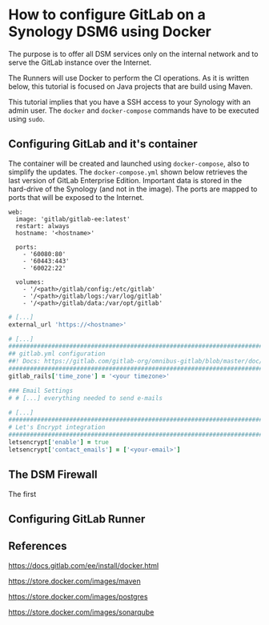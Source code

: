 # How to configure GitLab on a Synology DSM6 using Docker

The purpose is to offer all DSM services only on the internal network and to serve the GitLab instance over the Internet.

The Runners will use Docker to perform the CI operations. As it is written below, this tutorial is focused on Java projects that are build using Maven.

This tutorial implies that you have a SSH access to your Synology with an admin user. The ```docker``` and ```docker-compose``` commands have to be executed using ```sudo```.

## Configuring GitLab and it's container

The container will be created and launched using ```docker-compose```, also to simplify the updates. The ```docker-compose.yml``` shown below retrieves the last version of GitLab Enterprise Edition. Important data is stored in the hard-drive of the Synology (and not in the image). The ports are mapped to ports that will be exposed to the Internet.

```YML
web:
  image: 'gitlab/gitlab-ee:latest'
  restart: always
  hostname: '<hostname>'

  ports:
    - '60080:80'
    - '60443:443'
    - '60022:22'

  volumes:
    - '/<path>/gitlab/config:/etc/gitlab'
    - '/<path>/gitlab/logs:/var/log/gitlab'
    - '/<path>/gitlab/data:/var/opt/gitlab'
```

```Ruby
# [...]
external_url 'https://<hostname>'

# [...]
################################################################################
## gitlab.yml configuration
##! Docs: https://gitlab.com/gitlab-org/omnibus-gitlab/blob/master/doc/settings/gitlab.yml.md
################################################################################
gitlab_rails['time_zone'] = '<your timezone>'

### Email Settings
# # [...] everything needed to send e-mails

# [...]
################################################################################
# Let's Encrypt integration
################################################################################
letsencrypt['enable'] = true
letsencrypt['contact_emails'] = ['<your-email>']
```

## The DSM Firewall

The first 

## Configuring GitLab Runner

## References

https://docs.gitlab.com/ee/install/docker.html

https://store.docker.com/images/maven

https://store.docker.com/images/postgres

https://store.docker.com/images/sonarqube
